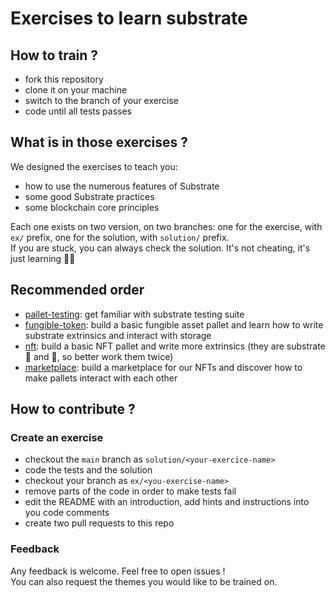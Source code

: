 # Exercises to learn substrate

## How to train ?

- fork this repository  
- clone it on your machine  
- switch to the branch of your exercise
- code until all tests passes  

## What is in those exercises ?

We designed the exercises to teach you:
- how to use the numerous features of Substrate
- some good Substrate practices
- some blockchain core principles

Each one exists on two version, on two branches: one for the exercise, with `ex/` prefix, one for the solution, with `solution/` prefix.  
If you are stuck, you can always check the solution. It's not cheating, it's just learning 🧑‍🎓

## Recommended order

- [pallet-testing](https://github.com/rusty-crewmates/substrate-tutorials/tree/ex/nft): get familiar with substrate testing suite
- [fungible-token](https://github.com/rusty-crewmates/substrate-tutorials/tree/ex/fungible-token): build a basic fungible asset pallet and learn how to write substrate extrinsics and interact with storage
- [nft](https://github.com/rusty-crewmates/substrate-tutorials/tree/ex/nft): build a basic NFT pallet and write more extrinsics (they are substrate 🍞 and 🧈, so better work them twice)
- [marketplace](https://github.com/rusty-crewmates/substrate-tutorials/tree/ex/marketplace): build a marketplace for our NFTs and discover how to make pallets interact with each other

## How to contribute ?

### Create an exercise

- checkout the `main` branch as `solution/<your-exercice-name>`
- code the tests and the solution
- checkout your branch as `ex/<you-exercise-name>`
- remove parts of the code in order to make tests fail
- edit the README with an introduction, add hints and instructions into you code comments
- create two pull requests to this repo

### Feedback

Any feedback is welcome. Feel free to open issues !  
You can also request the themes you would like to be trained on.
